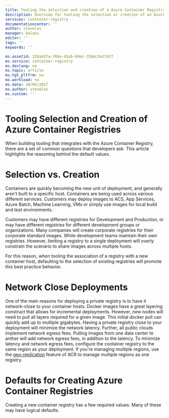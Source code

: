 ```yaml
---
title: Tooling the selection and creation of a Azure Container Registry | Microsoft Docs
description: Overview for tooling the selection or creation of an Azure Container Registry.
services: container-registry
documentationcenter: ''
author: stevelas
manager: balans
editor: ''
tags: ''
keywords: ''

ms.assetid: 128a937a-766a-41eb-b9ec-35b6c2e27417
ms.service: container-registry
ms.devlang: na
ms.topic: article
ms.tgt_pltfrm: na
ms.workload: na
ms.date: 10/04/2017
ms.author: stevelas
ms.custom: ''
---
```

# Tooling Selection and Creation of Azure Container Registries
When building tooling that integrates with the Azure Container Registry, there are a set of common questions that developers ask. This article highlights the reasoning behind the default values.

# Selection vs. Creation
Containers are quickly becoming the new unit of deployment, and generally aren't built to a specific host. Containers are being used across various different services. Customers may deploy images to ACS, App Services, Azure Batch, Machine Learning, VMs or simply use images for local build and test environments. 

Customers may have different registries for Development and Production, or may have different registries for different development groups or organizations. Many companies will create corporate registries for their corporate standard images. While development teams maintain their own registries. However, limiting a registry to a single deployment will overly constrain the scenario to share images across multiple hosts. 

For this reason, when tooling the association of a registry with a new container host, defaulting to the selection of existing registries will promote this best practice behavior. 

# Network Close Deployments
One of the main reasons for deploying a private registry is to have it network-close to your container hosts.
Docker images have a great layering construct that allows for incremental deployments. However, new nodes will need to pull all layers required for a given image. This initial docker pull can quickly add up to multiple gigabytes. Having a private registry close to your deployment will minimize the network latency. 
Further, all public clouds implement network egress fees. Pulling images from one data center to anther will add network egress fees, in addition to the latency. 
To minimize latency and network egress fees, configure the container registry to the same region as your deployment. If you're managing multiple regions, use the [geo-replication](container-registry-overview-geo-replication.md) feature of ACR to manage multiple regions as one registry.

# Defaults for Creating Azure Container Registries
Creating a new container registry has a few required values. Many of these may have logical defaults.

